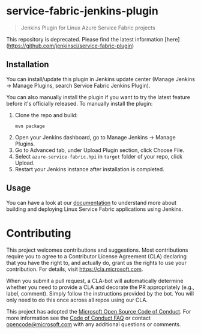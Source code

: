 # service-fabric-jenkins-plugin
> Jenkins Plugin for Linux Azure Service Fabric projects

This repository is deprecated. Please find the latest information [here] (https://github.com/jenkinsci/service-fabric-plugin)

## Installation
You can install/update this plugin in Jenkins update center (Manage Jenkins -> Manage Plugins, search Service Fabric Jenkins Plugin).

You can also manually install the plugin if you want to try the latest feature before it's officially released.
To manually install the plugin:

1. Clone the repo and build:
   ```
   mvn package
   ```
2. Open your Jenkins dashboard, go to Manage Jenkins -> Manage Plugins.
3. Go to Advanced tab, under Upload Plugin section, click Choose File.
4. Select `azure-service-fabric.hpi` in `target` folder of your repo, click Upload.
5. Restart your Jenkins instance after installation is completed.

## Usage
You can have a look at our [documentation](https://docs.microsoft.com/en-us/azure/service-fabric/service-fabric-cicd-your-linux-applications-with-jenkins) to understand more about building and deploying Linux Service Fabric applications using Jenkins.

# Contributing

This project welcomes contributions and suggestions.  Most contributions require you to agree to a
Contributor License Agreement (CLA) declaring that you have the right to, and actually do, grant us
the rights to use your contribution. For details, visit https://cla.microsoft.com.

When you submit a pull request, a CLA-bot will automatically determine whether you need to provide
a CLA and decorate the PR appropriately (e.g., label, comment). Simply follow the instructions
provided by the bot. You will only need to do this once across all repos using our CLA.

This project has adopted the [Microsoft Open Source Code of Conduct](https://opensource.microsoft.com/codeofconduct/).
For more information see the [Code of Conduct FAQ](https://opensource.microsoft.com/codeofconduct/faq/) or
contact [opencode@microsoft.com](mailto:opencode@microsoft.com) with any additional questions or comments.
